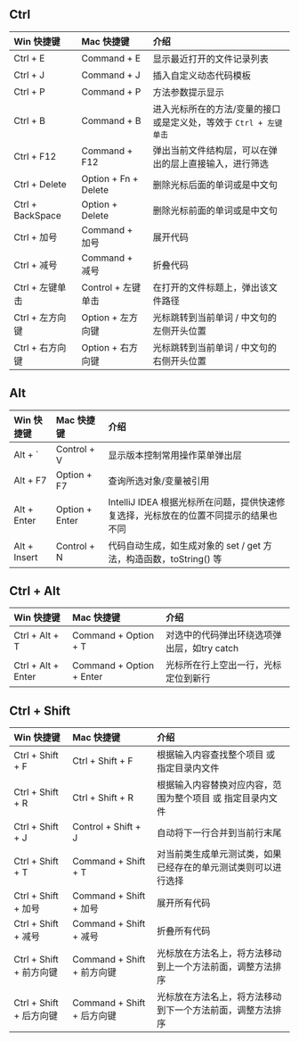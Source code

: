 ## Ctrl

|Win 快捷键|Mac 快捷键|介绍|
|:---------|:---------|:---------|
|Ctrl + E|Command + E|显示最近打开的文件记录列表|
|Ctrl + J|Command + J|插入自定义动态代码模板|
|Ctrl + P|Command + P|方法参数提示显示|
|Ctrl + B|Command + B|进入光标所在的方法/变量的接口或是定义处，等效于 `Ctrl + 左键单击` |
|Ctrl + F12|Command + F12|弹出当前文件结构层，可以在弹出的层上直接输入，进行筛选|
|Ctrl + Delete|Option + Fn + Delete|删除光标后面的单词或是中文句|
|Ctrl + BackSpace|Option + Delete|删除光标前面的单词或是中文句|
|Ctrl + 加号|Command + 加号|展开代码|
|Ctrl + 减号|Command + 减号|折叠代码|
|Ctrl + 左键单击|Control + 左键单击|在打开的文件标题上，弹出该文件路径|
|Ctrl + 左方向键|Option + 左方向键|光标跳转到当前单词 / 中文句的左侧开头位置|
|Ctrl + 右方向键|Option + 右方向键|光标跳转到当前单词 / 中文句的右侧开头位置|

## Alt

|Win 快捷键|Mac 快捷键|介绍|
|:---------|:---------|:---------|
|Alt + \`|Control + V|显示版本控制常用操作菜单弹出层|
|Alt + F7|Option + F7|查询所选对象/变量被引用|
|Alt + Enter|Option + Enter|IntelliJ IDEA 根据光标所在问题，提供快速修复选择，光标放在的位置不同提示的结果也不同|
|Alt + Insert|Control + N|代码自动生成，如生成对象的 set / get 方法，构造函数，toString() 等|

## Ctrl + Alt

|Win 快捷键|Mac 快捷键|介绍|
|:---------|:---------|:---------|
|Ctrl + Alt + T|Command + Option + T|对选中的代码弹出环绕选项弹出层，如try catch|
|Ctrl + Alt + Enter|Command + Option + Enter|光标所在行上空出一行，光标定位到新行|

## Ctrl + Shift

|Win 快捷键|Mac 快捷键|介绍|
|:---------|:---------|:---------|
|Ctrl + Shift + F|Ctrl + Shift + F|根据输入内容查找整个项目 或 指定目录内文件|
|Ctrl + Shift + R|Ctrl + Shift + R|根据输入内容替换对应内容，范围为整个项目 或 指定目录内文件|
|Ctrl + Shift + J|Control + Shift + J|自动将下一行合并到当前行末尾|
|Ctrl + Shift + T|Command + Shift + T|对当前类生成单元测试类，如果已经存在的单元测试类则可以进行选择|
|Ctrl + Shift + 加号|Command + Shift + 加号|展开所有代码|
|Ctrl + Shift + 减号|Command + Shift + 减号|折叠所有代码|
|Ctrl + Shift + 前方向键|Command + Shift + 前方向键|光标放在方法名上，将方法移动到上一个方法前面，调整方法排序|
|Ctrl + Shift + 后方向键|Command + Shift + 后方向键|光标放在方法名上，将方法移动到下一个方法前面，调整方法排序|
